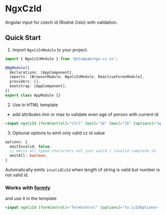 # NgxCzId

Angular input for czech id (Rodné číslo) with validation.

## Quick Start

1. Import `NgxCzInModule` to your project.

```typescript
import { NgxCzInModule } from '@stumpam/ngx-cz-in';

@NgModule({
  declarations: [AppComponent],
  imports: [BrowserModule, NgxCzInModule, ReactiveFormsModule],
  providers: [],
  bootstrap: [AppComponent],
})
export class AppModule {}
```

2. Use in HTML template

- add attributes min or max to validate even age of person with current id

```HTML
<input ngxCzId [formControl]="ctrl" [min]="18" [max]="25" [options]="options">
```

3. Optional options to emit only valid cz id value

```typescript
options: {
  emitInvalid: false;
  // emits all typed characters not just valid / invalid complete id
  emitAll: boolean;
}
```

Automatically emits `invalidCzId` when length of string is valid but number is not valid id.

### Works with [formly](https://formly.dev)

and use it in the template

```HTML
<input ngxCzId [formControl]="formControl" [options]="to.czIdOptions>
```
